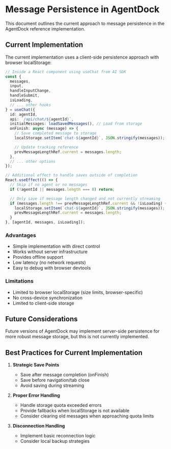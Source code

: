 # Message Persistence in AgentDock

This document outlines the current approach to message persistence in the AgentDock reference implementation.

## Current Implementation

The current implementation uses a client-side persistence approach with browser localStorage:

```typescript
// Inside a React component using useChat from AI SDK
const {
  messages,
  input,
  handleInputChange,
  handleSubmit,
  isLoading,
  // ... other hooks
} = useChat({
  id: agentId,
  api: `/api/chat/${agentId}`,
  initialMessages: loadSavedMessages(), // Load from storage
  onFinish: async (message) => {
    // Save completed message to storage
    localStorage.setItem(`chat-${agentId}`, JSON.stringify(messages));

    // Update tracking reference
    prevMessageLengthRef.current = messages.length;
  },
  // ... other options
});

// Additional effect to handle saves outside of completion
React.useEffect(() => {
  // Skip if no agent or no messages
  if (!agentId || messages.length === 0) return;

  // Only save if message length changed and not currently streaming
  if (messages.length !== prevMessageLengthRef.current && !isLoading) {
    localStorage.setItem(`chat-${agentId}`, JSON.stringify(messages));
    prevMessageLengthRef.current = messages.length;
  }
}, [agentId, messages, isLoading]);
```

### Advantages

- Simple implementation with direct control
- Works without server infrastructure
- Provides offline support
- Low latency (no network requests)
- Easy to debug with browser devtools

### Limitations

- Limited to browser localStorage (size limits, browser-specific)
- No cross-device synchronization
- Limited to client-side storage

## Future Considerations

Future versions of AgentDock may implement server-side persistence for more robust message storage, but this is not currently implemented.

## Best Practices for Current Implementation

1. **Strategic Save Points**

   - Save after message completion (onFinish)
   - Save before navigation/tab close
   - Avoid saving during streaming

2. **Proper Error Handling**

   - Handle storage quota exceeded errors
   - Provide fallbacks when localStorage is not available
   - Consider clearing old messages when approaching quota limits

3. **Disconnection Handling**
   - Implement basic reconnection logic
   - Consider local backup strategies
